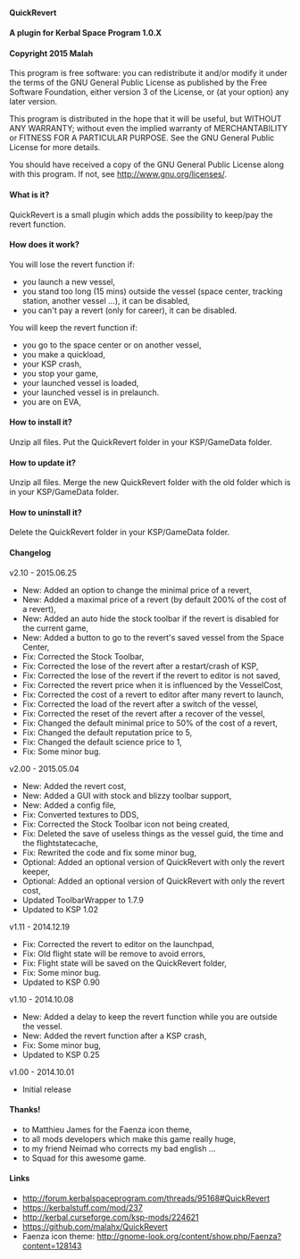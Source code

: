 ﻿#### QuickRevert
#### A plugin for Kerbal Space Program 1.0.X
#### Copyright 2015 Malah

This program is free software: you can redistribute it and/or modify
it under the terms of the GNU General Public License as published by
the Free Software Foundation, either version 3 of the License, or
(at your option) any later version.

This program is distributed in the hope that it will be useful,
but WITHOUT ANY WARRANTY; without even the implied warranty of
MERCHANTABILITY or FITNESS FOR A PARTICULAR PURPOSE.  See the
GNU General Public License for more details.

You should have received a copy of the GNU General Public License
along with this program.  If not, see <http://www.gnu.org/licenses/>. 


#### What is it?

QuickRevert is a small plugin which adds the possibility to keep/pay the revert function.

#### How does it work?

You will lose the revert function if:
* you launch a new vessel,
* you stand too long (15 mins) outside the vessel (space center, tracking station, another vessel ...), it can be disabled,
* you can't pay a revert (only for career), it can be disabled.

You will keep the revert function if:
* you go to the space center or on another vessel,
* you make a quickload,
* your KSP crash,
* you stop your game,
* your launched vessel is loaded,
* your launched vessel is in prelaunch.
* you are on EVA,

#### How to install it?

Unzip all files. Put the QuickRevert folder in your KSP/GameData folder.

#### How to update it?

Unzip all files. Merge the new QuickRevert folder with the old folder which is in your KSP/GameData folder.

#### How to uninstall it?

Delete the QuickRevert folder in your KSP/GameData folder.

#### Changelog

v2.10 - 2015.06.25
* New: Added an option to change the minimal price of a revert,
* New: Added a maximal price of a revert (by default 200% of the cost of a revert),
* New: Added an auto hide the stock toolbar if the revert is disabled for the current game,
* New: Added a button to go to the revert's saved vessel from the Space Center,
* Fix: Corrected the Stock Toolbar,
* Fix: Corrected the lose of the revert after a restart/crash of KSP,
* Fix: Corrected the lose of the revert if the revert to editor is not saved,
* Fix: Corrected the revert price when it is influenced by the VesselCost,
* Fix: Corrected the cost of a revert to editor after many revert to launch,
* Fix: Corrected the load of the revert after a switch of the vessel,
* Fix: Corrected the reset of the revert after a recover of the vessel,
* Fix: Changed the default minimal price to 50% of the cost of a revert,
* Fix: Changed the default reputation price to 5,
* Fix: Changed the default science price to 1,
* Fix: Some minor bug.

v2.00 - 2015.05.04
* New: Added the revert cost,
* New: Added a GUI with stock and blizzy toolbar support,
* New: Added a config file,
* Fix: Converted textures to DDS,
* Fix: Corrected the Stock Toolbar icon not being created,
* Fix: Deleted the save of useless things as the vessel guid, the time and the flightstatecache,
* Fix: Rewrited the code and fix some minor bug,
* Optional: Added an optional version of QuickRevert with only the revert keeper,
* Optional: Added an optional version of QuickRevert with only the revert cost,
* Updated ToolbarWrapper to 1.7.9
* Updated to KSP 1.02

v1.11 - 2014.12.19
* Fix: Corrected the revert to editor on the launchpad,
* Fix: Old flight state will be remove to avoid errors,
* Fix: Flight state will be saved on the QuickRevert folder,
* Fix: Some minor bug.
* Updated to KSP 0.90

v1.10 - 2014.10.08
* New: Added a delay to keep the revert function while you are outside the vessel.
* New: Added the revert function after a KSP crash,
* Fix: Some minor bug,
* Updated to KSP 0.25

v1.00 - 2014.10.01
* Initial release

#### Thanks!

* to Matthieu James for the Faenza icon theme,
* to all mods developers which make this game really huge,
* to my friend Neimad who corrects my bad english ...
* to Squad for this awesome game.

#### Links

* http://forum.kerbalspaceprogram.com/threads/95168#QuickRevert
* https://kerbalstuff.com/mod/237
* http://kerbal.curseforge.com/ksp-mods/224621
* https://github.com/malahx/QuickRevert
* Faenza icon theme: http://gnome-look.org/content/show.php/Faenza?content=128143
